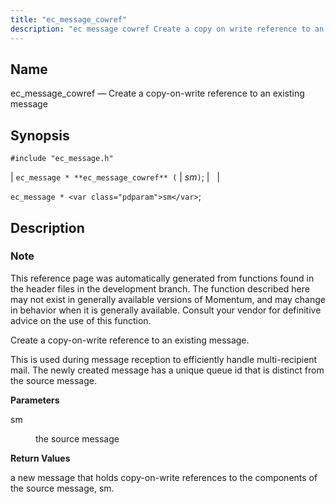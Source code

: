 ```yaml
---
title: "ec_message_cowref"
description: "ec message cowref Create a copy on write reference to an existing message ec message ec message cowref sm ec message sm This reference page was automatically generated from functions found in the header files in the development branch The function described here may not exist in generally available versions..."
---
```


<a name="apis.ec_message_cowref"></a> 
## Name

ec_message_cowref — Create a copy-on-write reference to an existing message

## Synopsis

`#include "ec_message.h"`

| `ec_message * **ec_message_cowref** (` | <var class="pdparam">sm</var>`)`; |   |

`ec_message * <var class="pdparam">sm</var>`;<a name="idp55542576"></a> 
## Description

### Note

This reference page was automatically generated from functions found in the header files in the development branch. The function described here may not exist in generally available versions of Momentum, and may change in behavior when it is generally available. Consult your vendor for definitive advice on the use of this function.

Create a copy-on-write reference to an existing message.

This is used during message reception to efficiently handle multi-recipient mail. The newly created message has a unique queue id that is distinct from the source message.

**<a name="idp55546080"></a> Parameters**

<dl class="variablelist">

<dt>sm</dt>

<dd>

the source message

</dd>

</dl>

**<a name="idp55548800"></a> Return Values**

a new message that holds copy-on-write references to the components of the source message, sm.